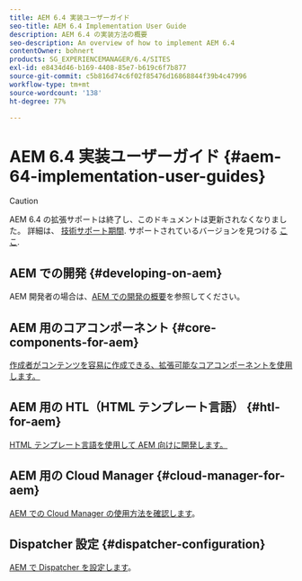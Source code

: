 ```yaml
---
title: AEM 6.4 実装ユーザーガイド
seo-title: AEM 6.4 Implementation User Guide
description: AEM 6.4 の実装方法の概要
seo-description: An overview of how to implement AEM 6.4
contentOwner: bohnert
products: SG_EXPERIENCEMANAGER/6.4/SITES
exl-id: e8434d46-b169-4408-85e7-b619c6f7b877
source-git-commit: c5b816d74c6f02f85476d16868844f39b4c47996
workflow-type: tm+mt
source-wordcount: '138'
ht-degree: 77%

---
```


# AEM 6.4 実装ユーザーガイド {#aem-64-implementation-user-guides}

>[!CAUTION]
>
>AEM 6.4 の拡張サポートは終了し、このドキュメントは更新されなくなりました。 詳細は、 [技術サポート期間](https://helpx.adobe.com/jp/support/programs/eol-matrix.html). サポートされているバージョンを見つける [ここ](https://experienceleague.adobe.com/docs/?lang=ja).

## AEM での開発 {#developing-on-aem}

AEM 開発者の場合は、[AEM での開発の概要](/help/sites-developing/home.md)を参照してください。

## AEM 用のコアコンポーネント {#core-components-for-aem}

[作成者がコンテンツを容易に作成できる、拡張可能なコアコンポーネントを使用します。](https://experienceleague.adobe.com/docs/?lang=jaexperience-manager-core-components/using/introduction.html)

## AEM 用の HTL（HTML テンプレート言語） {#htl-for-aem}

[HTML テンプレート言語を使用して AEM 向けに開発します。](https://experienceleague.adobe.com/docs/experience-manager-htl/using/overview.html?lang=ja)

## AEM 用の Cloud Manager {#cloud-manager-for-aem}

[AEM での Cloud Manager の使用方法を確認します](https://experienceleague.adobe.com/docs/experience-manager-cloud-manager/using/introduction-to-cloud-manager.html?lang=ja)。

## Dispatcher 設定 {#dispatcher-configuration}

[AEM で Dispatcher を設定します](https://experienceleague.adobe.com/docs/experience-manager-dispatcher/using/dispatcher.html?lang=ja)。
